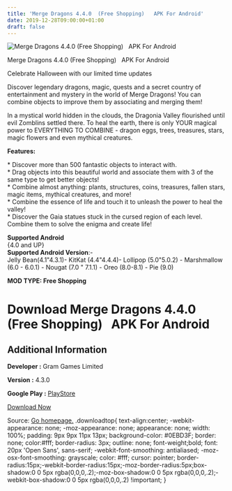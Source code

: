 ```yaml
---
title: 'Merge Dragons 4.4.0  (Free Shopping)   APK For Android'
date: 2019-12-28T09:00:00+01:00
draft: false
---
```


![Merge Dragons 4.4.0  (Free Shopping)   APK For Android](https://i0.wp.com/apkhome.net/wp-content/uploads/2019/11/Merge-Dragons-1.png "Merge Dragons 4.4.0  (Free Shopping)   APK For Android")

  

Merge Dragons 4.4.0  (Free Shopping)   APK For Android

Celebrate Halloween with our limited time updates

Discover legendary dragons, magic, quests and a secret country of entertainment and mystery in the world of Merge Dragons! You can combine objects to improve them by associating and merging them!

In a mystical world hidden in the clouds, the Dragonia Valley flourished until evil Zomblins settled there. To heal the earth, there is only YOUR magical power to EVERYTHING TO COMBINE - dragon eggs, trees, treasures, stars, magic flowers and even mythical creatures.

**Features:**

\* Discover more than 500 fantastic objects to interact with.  
\* Drag objects into this beautiful world and associate them with 3 of the same type to get better objects!  
\* Combine almost anything: plants, structures, coins, treasures, fallen stars, magic items, mythical creatures, and more!  
\* Combine the essence of life and touch it to unleash the power to heal the valley!  
\* Discover the Gaia statues stuck in the cursed region of each level. Combine them to solve the enigma and create life!

**Supported Android**  
{4.0 and UP}  
**Supported Android Version**:-  
Jelly Bean(4.1"4.3.1)- KitKat (4.4"4.4.4)- Lollipop (5.0"5.0.2) - Marshmallow (6.0 - 6.0.1) - Nougat (7.0 " 7.1.1) - Oreo (8.0-8.1) - Pie (9.0)

**MOD TYPE: Free Shopping**

Download Merge Dragons 4.4.0  (Free Shopping)   APK For Android
====================================================================

Additional Information
----------------------

**Developer :** Gram Games Limited

**Version :** 4.3.0

**Google Play :** [PlayStore](https://play.google.com/store/apps/details?id=com.gramgames.mergedragons)

  

[Download Now](https://store4app.co/post/merge-dragons-4-4-0-od-free-shopping-apk-for-android_1574089904)

  
Source: [Go homepage.](https://store4app.co/post/merge-dragons-4-4-0-od-free-shopping-apk-for-android_1574089904) .downloadtop{ text-align:center; -webkit-appearance: none; -moz-appearance: none; appearance: none; width: 100%; padding: 9px 9px 11px 13px; background-color: #0EBD3F; border: none; color:#fff; border-radius: 3px; outline: none; font-weight;bold; font: 20px 'Open Sans', sans-serif; -webkit-font-smoothing: antialiased; -moz-osx-font-smoothing: grayscale; color: #fff; cursor: pointer; border-radius:15px;-webkit-border-radius:15px;-moz-border-radius:5px;box-shadow:0 0 5px rgba(0,0,0,.2);-moz-box-shadow:0 0 5px rgba(0,0,0,.2);-webkit-box-shadow:0 0 5px rgba(0,0,0,.2) !important; }